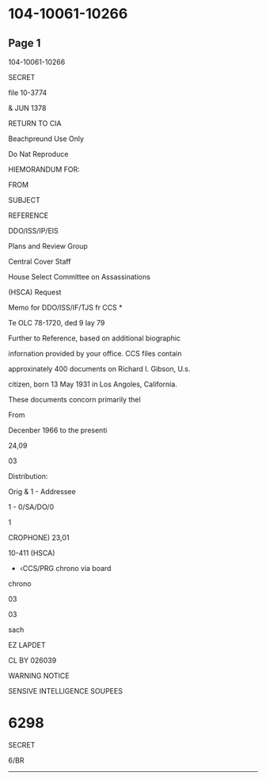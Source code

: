 # 104-10061-10266

## Page 1

104-10061-10266

SECRET

file 10-3774

& JUN 1378

RETURN TO CIA

Beachpreund Use Only

Do Nat Reproduce

HIEMORANDUM FOR:

FROM

SUBJECT

REFERENCE

DDO/ISS/IP/EIS

Plans and Review Group

Central Cover Staff

House Select Committee on Assassinations

(HSCA) Request

Memo for DDO/ISS/IF/TJS fr CCS *

Te OLC 78-1720, ded 9 lay 79

Further to Reference, based on additional biographic

infornation provided by your office. CCS files contain

approxinately 400 documents on Richard I. Gibson, U.s.

citizen, born 13 May 1931 in Los Angoles, California.

These documents concorn primarily thel

From

Decenber 1966 to the presenti

24,09

03

Distribution:

Orig & 1 - Addressee

1 - 0/SA/DO/0

1

CROPHONE) 23,01

10-411 (HSCA)

- ‹CCS/PRG chrono via board

chrono

03

03

sach

EZ LAPDET

CL BY 026039

WARNING NOTICE

SENSIVE INTELLIGENCE SOUPEES

# 6298

SECRET

6/BR

---

